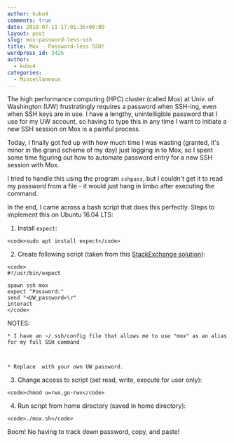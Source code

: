 ```yaml
---
author: kubu4
comments: true
date: 2018-07-11 17:01:36+00:00
layout: post
slug: mox-password-less-ssh
title: Mox - Password-less SSH!
wordpress_id: 3426
author:
  - kubu4
categories:
  - Miscellaneous
---
```


The high performance computing (HPC) cluster  (called Mox) at Univ. of Washington (UW) frustratingly requires a password when SSH-ing, even when SSH keys are in use. I have a lengthy, unintelligible password that I use for my UW account, so having to type this in any time I want to initiate a new SSH session on Mox is a painful process.

Today, I finally got fed up with how much time I was wasting (granted, it's minor in the grand scheme of my day) just logging in to Mox, so I spent some time figuring out how to automate password entry for a new SSH session with Mox.

I tried to handle this using the program `sshpass`, but I couldn't get it to read my password from a file - it would just hang in limbo after executing the command.

In the end, I came across a bash script that does this perfectly. Steps to implement this on Ubuntu 16.04 LTS:





  1. Install `expect`:


    
    <code>sudo apt install expect</code>



  2. Create following script (taken from this [StackExchange solution](httpss://unix.stackexchange.com/questions/31071/shell-script-for-logging-into-a-ssh-server)):


    
    <code>
    #!/usr/bin/expect
    
    spawn ssh mox
    expect "Password:"
    send "<UW_password>\r"
    interact
    </code>



NOTES:



    * I have an ~/.ssh/config file that allows me to use "mox" as an alias for my full SSH command



    * Replace  with your own UW password.





  3. Change access to script (set read, write, execute for user only):


    
    <code>chmod u=rwx,go-rwx</code>



  4. Run script from home directory (saved in home directory):


    
    <code>./mox.sh</code>




Boom! No having to track down password, copy, and paste!

